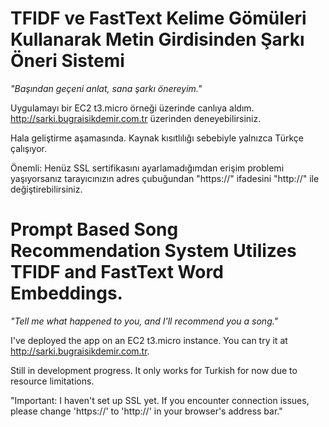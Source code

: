 # TFIDF ve FastText Kelime Gömüleri Kullanarak Metin Girdisinden Şarkı Öneri Sistemi
_"Başından geçeni anlat, sana şarkı önereyim."_

Uygulamayı bir EC2 t3.micro örneği üzerinde canlıya aldım. http://sarki.bugraisikdemir.com.tr üzerinden deneyebilirsiniz.

Hala geliştirme aşamasında. Kaynak kısıtlılığı sebebiyle yalnızca Türkçe çalışıyor.

Önemli: Henüz SSL sertifikasını ayarlamadığımdan erişim problemi yaşıyorsanız tarayıcınızın adres çubuğundan "https://" ifadesini "http://" ile değiştirebilirsiniz.

# Prompt Based Song Recommendation System Utilizes TFIDF and FastText Word Embeddings.
_"Tell me what happened to you, and I'll recommend you a song."_

I've deployed the app on an EC2 t3.micro instance. You can try it at http://sarki.bugraisikdemir.com.tr.

Still in development progress. It only works for Turkish for now due to resource limitations.

"Important: I haven't set up SSL yet. If you encounter connection issues, please change 'https://' to 'http://' in your browser's address bar."




